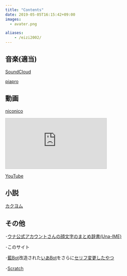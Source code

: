 ```yaml
---
title: "Contents"
date: 2019-05-05T16:15:42+09:00
images: 
  - avater.png

aliases:
    - /eizi2002/
---
```

## 音楽(適当)
[SoundCloud](https://soundcloud.com/leies202)

[piapro](https://piapro.jp/eizi2002)

## 動画
[niconico](https://www.nicovideo.jp/user/49834887)

<iframe width="320" height="160" src="https://ext.nicovideo.jp/thumb_user/49834887" scrolling="no" style="border:solid 1px #CCC;" frameborder="0"></iframe>

[YouTube](https://www.youtube.com/channel/UC_UPoBTzd57PVP5ssOh743g)

<script src="https://apis.google.com/js/platform.js"></script>

<div class="g-ytsubscribe" data-channelid="UC_UPoBTzd57PVP5ssOh743g" data-layout="full" data-theme="dark" data-count="hidden"></div>

## 小説
[カクヨム](https://kakuyomu.jp/users/eizi2002/)
## その他
･[ウナ公式アカウントさんの顔文字のまとめ辞書(Una-IME)](https://lei202.com/una-ime.html)

･このサイト

･[藍Bot](https://github.com/syuilo/ai/)改造された[いあBot](https://github.com/mei23/ai/)をさらに[セリフ変更したやつ](https://github.com/eizi2002/ai/)

･[Scratch](https://scratch.mit.edu/users/eizi2002/)